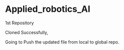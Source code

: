 # Applied_robotics_AI
1st Repository 

Cloned Successfully, 


Going to Push the updated file from local to global repo.
